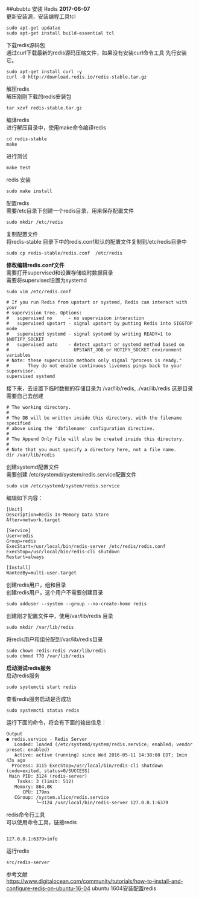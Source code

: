 ##ububtu 安装 Redis
 **2017-06-07**  
 更新安装源，安装编程工具tcl  
 ```
 sudo apt-get updatae  
 sudo apt-get install build-essential tcl
 ```
 下载redis源码包  
 通过curl下载最新的redis源码压缩文件，如果没有安装curl命令工具 先行安装它。  
 ```
 sudo apt-get install curl -y
 curl -O http://download.redis.io/redis-stable.tar.gz
 ```
 解压redis  
 解压刚刚下载的redis安装包  
 ```
 tar xzvf redis-stable.tar.gz
 ```
 编译redis  
 进行解压目录中，使用make命令编译redis
 ```
 cd redis-stable
 make
 ```
 进行测试
 ```
 make test
 ```
 redis 安装
 ```
 sudo make install
 ```
 配置redis  
 需要/etc目录下创建一个redis目录，用来保存配置文件
 ```
 sudo mkdir /etc/redis
 ```
 复制配置文件  
 将redis-stable 目录下中的redis.conf默认的配置文件复制到/etc/redis目录中
 ```
 sudo cp redis-stable/redis.conf  /etc/redis
 ```
 **修改编辑redis.conf文件**   
 需要打开supervised和设置存储临时数据目录   
 需要将supervised设置为systemd
 ```
 sudo vim /etc/redis.conf
 ```
 ```
# If you run Redis from upstart or systemd, Redis can interact with your
# supervision tree. Options:
#   supervised no      - no supervision interaction
#   supervised upstart - signal upstart by putting Redis into SIGSTOP mode
#   supervised systemd - signal systemd by writing READY=1 to $NOTIFY_SOCKET
#   supervised auto    - detect upstart or systemd method based on
#                        UPSTART_JOB or NOTIFY_SOCKET environment variables
# Note: these supervision methods only signal "process is ready."
#       They do not enable continuous liveness pings back to your supervisor.
supervised systemd
 ```
 接下来，去设置下临时数据的存储目录为 /var/lib/redis, ./var/lib/redis 这是目录需要自己去创建  
 ```
# The working directory.
#
# The DB will be written inside this directory, with the filename specified
# above using the 'dbfilename' configuration directive.
#
# The Append Only File will also be created inside this directory.
#
# Note that you must specify a directory here, not a file name.
dir /var/lib/redis
 ```
 创建systemd配置文件   
 需要创建 /etc/systemd/system/redis.service配置文件  
 ```
 sudo vim /etc/systemd/system/redis.service
 ```
 编辑如下内容：  
```
[Unit]
Description=Redis In-Memory Data Store
After=network.target

[Service]
User=redis
Group=redis
ExecStart=/usr/local/bin/redis-server /etc/redis/redis.conf
ExecStop=/usr/local/bin/redis-cli shutdown
Restart=always

[Install]
WantedBy=multi-user.target
```
创建redis用户，组和目录  
创建redis用户，这个用户不需要创建目录  
```
sudo adduser --system --group --no-create-home redis
```
创建刚才配置文件中，使用/var/lib/redis 目录
```
sudo mkdir /var/lib/redis
```
将redis用户和组分配到/var/lib/redis目录
```
sudo chown redis:redis /var/lib/redis
sudo chmod 770 /var/lib/redis
```
**启动测试redis服务**    
启动redis服务
```
sudo systemcti start redis
```
查看redis服务启动是否成功   
```
sudo systemcti status redis
```
运行下面的命令，将会有下面的输出信息：
```
Output
● redis.service - Redis Server
   Loaded: loaded (/etc/systemd/system/redis.service; enabled; vendor preset: enabled)
   Active: active (running) since Wed 2016-05-11 14:38:08 EDT; 1min 43s ago
  Process: 3115 ExecStop=/usr/local/bin/redis-cli shutdown (code=exited, status=0/SUCCESS)
 Main PID: 3124 (redis-server)
    Tasks: 3 (limit: 512)
   Memory: 864.0K
      CPU: 179ms
   CGroup: /system.slice/redis.service
           └─3124 /usr/local/bin/redis-server 127.0.0.1:6379       

```
redis命令行工具  
可以使用命令工具，链接redis  
```redis-cli
```
```
127.0.0.1:6379>info
```
运行redis
```
src/redis-server
```
参考文献  
https://www.digitalocean.com/community/tutorials/how-to-install-and-configure-redis-on-ubuntu-16-04
ubuntu 1604安装配置redis
